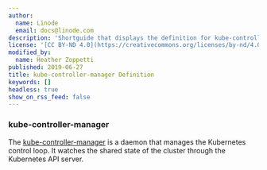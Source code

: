 ```yaml
---
author:
  name: Linode
  email: docs@linode.com
description: 'Shortguide that displays the definition for kube-controller-manager.'
license: '[CC BY-ND 4.0](https://creativecommons.org/licenses/by-nd/4.0)'
modified_by:
  name: Heather Zoppetti
published: 2019-06-27
title: kube-controller-manager Definition
keywords: []
headless: true
show_on_rss_feed: false
---
```


### kube-controller-manager

The [kube-controller-manager](https://kubernetes.io/docs/reference/command-line-tools-reference/kube-controller-manager/) is a daemon that manages the Kubernetes control loop. It watches the shared state of the cluster through the Kubernetes API server.
